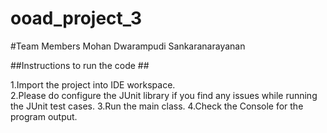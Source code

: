 # ooad_project_3

#Team Members
Mohan Dwarampudi
Sankaranarayanan

##Instructions to run the code ##

1.Import the project into IDE workspace.
<br/>
2.Please do configure the JUnit library if you find any issues while running the JUnit test cases.
3.Run the main class.
4.Check the Console for the program output.
